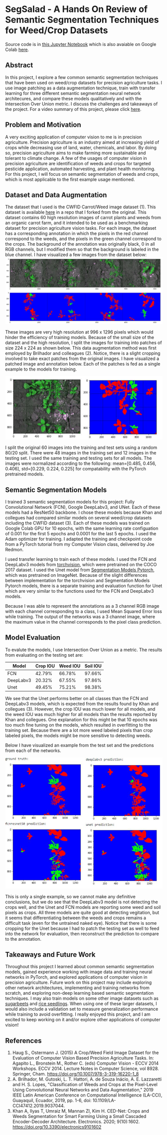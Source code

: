 # SegSalad - A Hands On Review of Semantic Segmentation Techniques for Weed/Crop Datasets
Source code is in [this Jupyter Notebook](SegSalad.ipynb) which is also avaiable on Google Colab [here](https://colab.research.google.com/drive/1Xmzz54j1JgksESurdbqAeGQFGnHiCQU9?usp=sharing).
## Abstract
In this project, I explore a few common semantic segmentation techniques that have been used on weed/crop datasets for precision agriculture tasks. I use image patching as a data augmentation technique, train with transfer learning for three different semantic segmentation neural network architecures, and compare these models qualitatively and with the Intersection Over Union metric. I discuss the challenges and takeaways of the project. For a video summary of this project, please click [here](https://youtu.be/FyGz-Pb-K2k).


## Problem and Motivation
A very exciting application of computer vision to me is in precision agriculture. Precision agriculture is an industry aimed at increasing yield of crops while decreasing use of land, water, chemicals, and labor. By doing so, precision agriculture aims to make farming more sustainable and tolerant to climate change. A few of the usages of computer vision in precision agriculture are identification of weeds and crops for targeted pesticide application, automated harvesting, and plant health monitoring. For this project, I will focus on semantic segmentation of weeds and crops, which is most applicable to the first example usage mentioned.

## Dataset and Data Augmentation
The dataset that I used is the CWFID Carrot/Weed image dataset (1). This dataset is available [here](https://github.com/bhimar/cwfid-dataset) in a repo that I forked from the original. This dataset contains 60 high resolution images of carrot plants and weeds from an organic carrot farm, and it intended to be used as a benchmarking dataset for precision agriculture vision tasks. For each image, the dataset has a corresponding annotation in which the pixels in the red channel correspond to the weeds, and the pixels in the green channel correspond to the crops. The background of the annotation was originally black, 0 in all RGB channels, but I modified them so that the background is labeled in the blue channel. I have visualized a few images from the dataset below:
![alt text](writeup/image_annotation_comparison.JPG?raw=true)

These images are very high resolution at 996 x 1296 pixels which would hinder the efficiency of training models. Because of the small size of the dataset and the high resolution, I split the images for training into patches of size 224 x 224 as shown below. This data augmentation method was first employed by Brilhador and colleagues (2). Notice, there is a slight cropping involved to take exact patches from the original images. I have visualized a patched image and annotation below. Each of the patches is fed as a single example to the models for training.

![alt text](writeup/slices.JPG?raw=true)

I split the original 60 images into the training and test sets using a random 80/20 split. There were 48 images in the training set and 12 images in the testing set. I used the same training and testing sets for all models. The images were normalized according to the following: mean=[0.485, 0.456, 0.406], std=[0.229, 0.224, 0.225] for compatability with the PyTorch pretrained models.

## Semantic Segmentation Models
I trained 3 semantic segmentation models for this project: Fully Convolutional Network (FCN), Google DeepLabv3, and UNet. Each of these models had a ResNet50 backbone. I chose these models because Khan and collegues had compared similar models on several weed/crop datasets including the CWFID dataset (3). Each of these models was trained on Google Colab GPU for 10 epochs, with the same learning rate configuation of 0.001 for the first 5 epochs and 0.0001 for the last 5 epochs. I used the Adam optimizer for training. I adapted the training  and checkpoint code from a PyTorch tutorial from my Computer Vision class, delivered by Joe Redmon.

I used transfer learning to train each of these models. I used the FCN and DeepLabv3 models from [torchvision](https://pytorch.org/vision/stable/models.html), which were pretrained on the COCO 2017 dataset. I used the Unet model from [Segmentation Models Pytorch](https://smp.readthedocs.io/en/latest/), which was pretrained on ImageNet. Because of the slight differences between implementation for the torchvision and Segmentation Models Pytorch models, there is a separate training and evaluation function for Unet which are very similar to the functions used for the FCN and DeepLabv3 models.

Because I was able to represent the annotations as a 3 channel RGB image with each channel corresponding to a class, I used Mean Squared Error loss while training. The output of the networks was a 3 channel image, where the maximum value in the channel corresponds to the pixel class prediction.

## Model Evaluation
To evalute the models, I use Intersection Over Union as a metric. The results from evaluating on the testing set are:

| Model                | Crop IOU | Weed IOU | Soil IOU |
| -------------------- | -------- | -------- | -------- |
| FCN                  | 42.79%   | 66.78%   | 97.66%   |
| DeepLabv3            | 20.32%   | 67.55%   | 97.86%   |
| Unet                 | 49.45%   | 75.21%   | 98.38%   |

We see that the Unet performs better on all classes than the FCN and DeepLabv3 models, which is expected from the results found by Khan and collegues (3). However, the crop IOU was much lower for all models, and the weed IOU was much higher for all models than the results reported by Khan and collegues. One explanation for this might be that 10 epochs was too much fine tuning on the models, which resulted in overfitting to the training set. Because there are a lot more weed labeled pixels than crop labeled pixels, the models might be more sensitive to detecting weeds.

Below I have visualized an example from the test set and the predictions from each of the networks.

![alt text](writeup/model_comparison.JPG?raw=true)

This is only a single example, so we cannot make any definitive conclusions, but we do see that the DeepLabv3 model is not detecting the crops well, and the Unet and FCN models are reporting some weed and soil pixels as crops. All three models are quite good at detecting vegitation, but it seems that differentiating between the weeds and crops remains a difficult task (even for the untrained naked eye). Notice that there is some cropping for the Unet because I had to patch the testing set as well to feed into the network for evaluation, then reconstruct the prediction to compare to the annotation.

## Takeaways and Future Work
Throughout this project I learned about common semantic segmentation models, gained experience working with image data and training neural networks in PyTorch, and explored applications of computer vision in precision agriculture. Future work on this project may include exploring other network architectures, implementing and training networks from scratch, and exploring non-deep learning based semantic segmentation techniques. I may also train models on some other image datasets such as [sugarbeets](https://www.ipb.uni-bonn.de/data/sugarbeets2016/) and [rice seedlings](https://figshare.com/articles/dataset/rice_seedlings_and_weeds/7488830). When using one of these larger datasets, I would also include a validation set to measure generalization performance while training to avoid overfitting. I really enjoyed this project, and I am excited to keep working on it and/or explore other applications of computer vision!

## References
1. Haug S., Ostermann J. (2015) A Crop/Weed Field Image Dataset for the Evaluation of Computer Vision Based Precision Agriculture Tasks. In: Agapito L., Bronstein M., Rother C. (eds) Computer Vision - ECCV 2014 Workshops. ECCV 2014. Lecture Notes in Computer Science, vol 8928. Springer, Cham. https://doi.org/10.1007/978-3-319-16220-1_8
2. A. Brilhador, M. Gutoski, L. T. Hattori, A. de Souza Inácio, A. E. Lazzaretti and H. S. Lopes, "Classification of Weeds and Crops at the Pixel-Level Using Convolutional Neural Networks and Data Augmentation," 2019 IEEE Latin American Conference on Computational Intelligence (LA-CCI), Guayaquil, Ecuador, 2019, pp. 1-6, doi: 10.1109/LA-CCI47412.2019.9037044.
3. Khan A, Ilyas T, Umraiz M, Mannan ZI, Kim H. CED-Net: Crops and Weeds Segmentation for Smart Farming Using a Small Cascaded Encoder-Decoder Architecture. Electronics. 2020; 9(10):1602. https://doi.org/10.3390/electronics9101602
